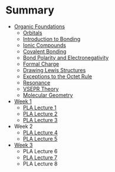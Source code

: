 # Summary

* [Organic Foundations](README.md)
  * [Orbitals](orbitals.md)
  * [Introduction to Bonding](introduction-to-bonding.md)
  * [Ionic Compounds](ionic-compounds.md)
  * [Covalent Bonding](covalent-bonding.md)
  * [Bond Polarity and Electronegativity](bond-polarity-and-electronegativity.md)
  * [Formal Charge](formal-charge.md)
  * [Drawing Lewis Structures](drawing-lewis-structures.md)
  * [Exceptions to the Octet Rule](exceptions-to-the-octet-rule.md)
  * [Resonance](resonance.md)
  * [VSEPR Theory](vsepr-theory.md)
  * [Molecular Geometry](molecular-geometry.md)
* [Week 1](chapter1.md)
  * [PLA Lecture 1](chapter1/pla-lecture-1.md)
  * [PLA Lecture 2](chapter1/pla-lecture-2.md)
  * [PLA Lecture 3](chapter1/pla-lecture-3.md)
* Week 2
  * [PLA Lecture 4](pla-lecture-4.md)
  * [PLA Lecture 5](pla-lecture-5.md)
* [Week 3](week-3.md)
  * PLA Lecture 6
  * [PLA Lecture 7](week-3/pla-lecture-7.md)
  * PLA Lecture 8

